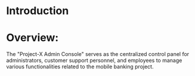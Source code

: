 # Introduction

# Overview:
The "Project-X Admin Console" serves as the centralized control panel for administrators, customer support personnel, and employees to manage various functionalities related to the mobile banking project.

